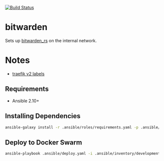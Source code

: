 [![Build Status](https://drone.kiwi-labs.net/api/badges/Diesel-Net/bitwarden/status.svg)](https://drone.kiwi-labs.net/Diesel-Net/bitwarden)

# bitwarden
Sets up [bitwarden_rs](https://github.com/dani-garcia/bitwarden_rs) on the internal network.

# Notes
- [traefik v2 labels](https://github.com/dani-garcia/bitwarden_rs/wiki/Proxy-examples#traefik-v1-labels-migrated-to-traefik-v2)

## Requirements
- Ansible 2.10+

## Installing Dependencies
```bash
ansible-galaxy install -r .ansible/roles/requirements.yaml -p .ansible/roles --force
```

## Deploy to Docker Swarm
```bash
ansible-playbook .ansible/deploy.yaml -i .ansible/inventory/development/hosts --vault-id ~/.tokens/master_id
```
